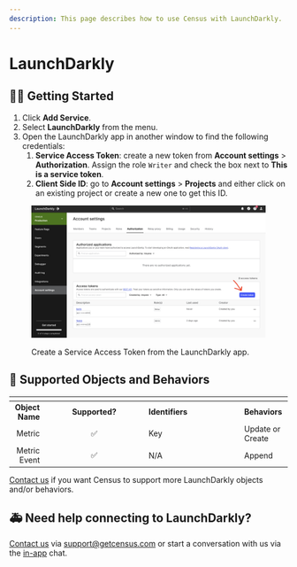 ```yaml
---
description: This page describes how to use Census with LaunchDarkly.
---
```


# LaunchDarkly

## 🏃‍♀️ Getting Started

1. Click **Add Service**.
2. Select **LaunchDarkly** from the menu.
3. Open the LaunchDarkly app in another window to find the following credentials:
   1. **Service Access Token**: create a new token from **Account settings** > **Authorization**. Assign the role `Writer` and check the box next to **This is a service token**.
   2. **Client Side ID**: go to **Account settings** > **Projects** and either click on an existing project or create a new one to get this ID.

<figure><img src="../.gitbook/assets/LaunchDarkly.png" alt=""><figcaption><p>Create a Service Access Token from the LaunchDarkly app.</p></figcaption></figure>

## 🔀 Supported Objects and Behaviors

<table data-header-hidden><thead><tr><th align="right"></th><th width="169" align="center"></th><th width="159"></th><th></th></tr></thead><tbody><tr><td align="right"><strong>Object Name</strong></td><td align="center"><strong>Supported?</strong></td><td><strong>Identifiers</strong></td><td><strong>Behaviors</strong></td></tr><tr><td align="right">Metric</td><td align="center">✅</td><td>Key</td><td>Update or Create</td></tr><tr><td align="right">Metric Event</td><td align="center">✅</td><td>N/A</td><td>Append</td></tr></tbody></table>

[Contact us](mailto:support@getcensus.com) if you want Census to support more LaunchDarkly objects and/or behaviors.

## 🚑 Need help connecting to LaunchDarkly?

[Contact us](mailto:support@getcensus.com) via support@getcensus.com or start a conversation with us via the [in-app](https://app.getcensus.com) chat.
